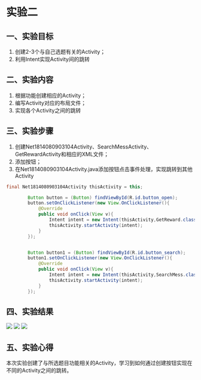 # 实验二
## 一、实验目标
1. 创建2-3个与自己选题有关的Activity；
2. 利用Intent实现Activity间的跳转

## 二、实验内容
1. 根据功能创建相应的Activity；
2. 编写Activity对应的布局文件；
3. 实现各个Activity之间的跳转

## 三、实验步骤
1. 创建Net1814080903104Activity、SearchMessActivity、GetRewardActivity和相应的XML文件；
2. 添加按钮；
3. 在Net1814080903104Activity.java添加按钮点击事件处理，实现跳转到其他Activity
```java
final Net1814080903104Activity thisActivity = this;

        Button button = (Button) findViewById(R.id.button_open);
        button.setOnClickListener(new View.OnClickListener(){
            @Override
            public void onClick(View v){
                Intent intent = new Intent(thisActivity,GetReward.class);
                thisActivity.startActivity(intent);
            }
        });


        Button button1 = (Button) findViewById(R.id.button_search);
        button1.setOnClickListener(new View.OnClickListener(){
            @Override
            public void onClick(View v){
                Intent intent = new Intent(thisActivity,SearchMess.class);
                thisActivity.startActivity(intent);
            }
        });
```

## 四、实验结果
![](https://github.com/3ho-y/android-labs-2020/blob/master/students/net1814080903104/lab2(1).png)
![](https://github.com/3ho-y/android-labs-2020/blob/master/students/net1814080903104/lab2(2).png)
![](https://github.com/3ho-y/android-labs-2020/blob/master/students/net1814080903104/lab2(3).png)

## 五、实验心得
本次实验创建了与所选题目功能相关的Activity，学习到如何通过创建按钮实现在不同的Activity之间的跳转。

